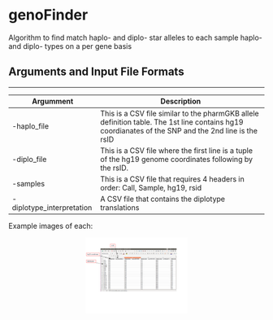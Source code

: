 # genoFinder
Algorithm to find match haplo- and diplo- star alleles to each sample haplo- and diplo- types on a per gene basis

## Arguments and Input File Formats
------------------------------------
| Argumment | Description |
| --- | --- |
| -haplo_file | This is a CSV file similar to the pharmGKB allele definition table.  The 1st line contains hg19 coordianates of the SNP and the 2nd line is the rsID |
| -diplo_file | This is a CSV file where the first line is a tuple of the hg19 genome coordinates following by the rsID. |
| -samples | This is a CSV file that requires 4 headers in order: Call, Sample, hg19, rsid |
| -diplotype_interpretation | A CSV file that contains the diplotype translations |

Example images of each:
<p align="center">
<img src="https://github.com/tbrunetti/genoFinder/blob/master/diplo_file_example_annotated.png" width="200"/>
</p>


